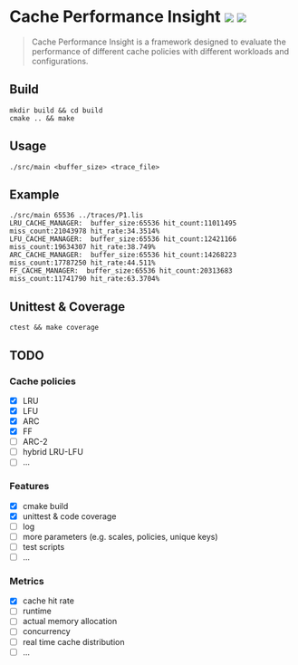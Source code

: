 # Cache Performance Insight ![](https://img.shields.io/badge/build-passing-brightgreen) ![](https://img.shields.io/badge/coverage-96%25-brightgreen)

> Cache Performance Insight is a framework designed to evaluate the performance of different cache policies with 
> different workloads and configurations.

## Build
```
mkdir build && cd build
cmake .. && make
```

## Usage
```
./src/main <buffer_size> <trace_file>
```

## Example
```
./src/main 65536 ../traces/P1.lis
LRU_CACHE_MANAGER:  buffer_size:65536 hit_count:11011495 miss_count:21043978 hit_rate:34.3514%
LFU_CACHE_MANAGER:  buffer_size:65536 hit_count:12421166 miss_count:19634307 hit_rate:38.749%
ARC_CACHE_MANAGER:  buffer_size:65536 hit_count:14268223 miss_count:17787250 hit_rate:44.511%
FF_CACHE_MANAGER:  buffer_size:65536 hit_count:20313683 miss_count:11741790 hit_rate:63.3704%
```

## Unittest & Coverage
```
ctest && make coverage
```
## TODO

### Cache policies
- [x] LRU
- [x] LFU
- [x] ARC
- [x] FF
- [ ] ARC-2
- [ ] hybrid LRU-LFU
- [ ] ...

### Features
- [x] cmake build
- [x] unittest & code coverage
- [ ] log
- [ ] more parameters (e.g. scales, policies, unique keys)
- [ ] test scripts
- [ ] ...

### Metrics
- [x] cache hit rate
- [ ] runtime
- [ ] actual memory allocation
- [ ] concurrency
- [ ] real time cache distribution
- [ ] ...
